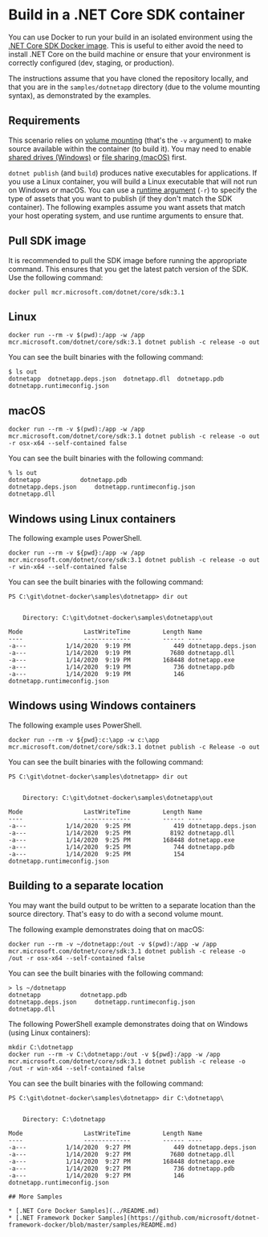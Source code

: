 # Build in a .NET Core SDK container

You can use Docker to run your build in an isolated environment using the [.NET Core SDK Docker image](https://hub.docker.com/_/microsoft-dotnet-core-sdk/). This is useful to either avoid the need to install .NET Core on the build machine or ensure that your environment is correctly configured (dev, staging, or production).

The instructions assume that you have cloned the repository locally, and that you are in the `samples/dotnetapp` directory (due to the volume mounting syntax), as demonstrated by the examples.

## Requirements

This scenario relies on [volume mounting](https://docs.docker.com/engine/admin/volumes/volumes/) (that's the `-v` argument) to make source available within the container (to build it). You may need to enable [shared drives (Windows)](https://docs.docker.com/docker-for-windows/#shared-drives) or [file sharing (macOS)](https://docs.docker.com/docker-for-mac/#file-sharing) first.

`dotnet publish` (and `build`) produces native executables for applications. If you use a Linux container, you will build a Linux executable that will not run on Windows or macOS. You can use a [runtime argument](https://docs.microsoft.com/en-us/dotnet/core/rid-catalog) (`-r`) to specify the type of assets that you want to publish (if they don't match the SDK container). The following examples assume you want assets that match your host operating system, and use runtime arguments to ensure that.

## Pull SDK image

It is recommended to pull the SDK image before running the appropriate command. This ensures that you get the latest patch version of the SDK. Use the following command:

```console
docker pull mcr.microsoft.com/dotnet/core/sdk:3.1
```

## Linux

```console
docker run --rm -v $(pwd):/app -w /app mcr.microsoft.com/dotnet/core/sdk:3.1 dotnet publish -c release -o out
```

You can see the built binaries with the following command:

```console
$ ls out
dotnetapp  dotnetapp.deps.json  dotnetapp.dll  dotnetapp.pdb  dotnetapp.runtimeconfig.json
```

## macOS

```console
docker run --rm -v $(pwd):/app -w /app mcr.microsoft.com/dotnet/core/sdk:3.1 dotnet publish -c release -o out -r osx-x64 --self-contained false
```

You can see the built binaries with the following command:

```console
% ls out
dotnetapp			dotnetapp.pdb
dotnetapp.deps.json		dotnetapp.runtimeconfig.json
dotnetapp.dll
```

## Windows using Linux containers

The following example uses PowerShell.

```console
docker run --rm -v ${pwd}:/app -w /app mcr.microsoft.com/dotnet/core/sdk:3.1 dotnet publish -c release -o out -r win-x64 --self-contained false
```

You can see the built binaries with the following command:

```console
PS C:\git\dotnet-docker\samples\dotnetapp> dir out


    Directory: C:\git\dotnet-docker\samples\dotnetapp\out

Mode                 LastWriteTime         Length Name
----                 -------------         ------ ----
-a---           1/14/2020  9:19 PM            449 dotnetapp.deps.json
-a---           1/14/2020  9:19 PM           7680 dotnetapp.dll
-a---           1/14/2020  9:19 PM         168448 dotnetapp.exe
-a---           1/14/2020  9:19 PM            736 dotnetapp.pdb
-a---           1/14/2020  9:19 PM            146 dotnetapp.runtimeconfig.json
```

## Windows using Windows containers

The following example uses PowerShell.

```console
docker run --rm -v ${pwd}:c:\app -w c:\app mcr.microsoft.com/dotnet/core/sdk:3.1 dotnet publish -c Release -o out
```

You can see the built binaries with the following command:

```console
PS C:\git\dotnet-docker\samples\dotnetapp> dir out


    Directory: C:\git\dotnet-docker\samples\dotnetapp\out

Mode                 LastWriteTime         Length Name
----                 -------------         ------ ----
-a---           1/14/2020  9:25 PM            419 dotnetapp.deps.json
-a---           1/14/2020  9:25 PM           8192 dotnetapp.dll
-a---           1/14/2020  9:25 PM         168448 dotnetapp.exe
-a---           1/14/2020  9:25 PM            744 dotnetapp.pdb
-a---           1/14/2020  9:25 PM            154 dotnetapp.runtimeconfig.json
```

## Building to a separate location

You may want the build output to be written to a separate location than the source directory. That's easy to do with a second volume mount.

The following example demonstrates doing that on macOS:

```console
docker run --rm -v ~/dotnetapp:/out -v $(pwd):/app -w /app mcr.microsoft.com/dotnet/core/sdk:3.1 dotnet publish -c release -o /out -r osx-x64 --self-contained false
```

You can see the built binaries with the following command:

```console
> ls ~/dotnetapp
dotnetapp			dotnetapp.pdb
dotnetapp.deps.json		dotnetapp.runtimeconfig.json
dotnetapp.dll
```

The following PowerShell example demonstrates doing that on Windows (using Linux containers):

```console
mkdir C:\dotnetapp
docker run --rm -v C:\dotnetapp:/out -v ${pwd}:/app -w /app mcr.microsoft.com/dotnet/core/sdk:3.1 dotnet publish -c release -o /out -r win-x64 --self-contained false
```

You can see the built binaries with the following command:

```console
PS C:\git\dotnet-docker\samples\dotnetapp> dir C:\dotnetapp\


    Directory: C:\dotnetapp

Mode                 LastWriteTime         Length Name
----                 -------------         ------ ----
-a---           1/14/2020  9:27 PM            449 dotnetapp.deps.json
-a---           1/14/2020  9:27 PM           7680 dotnetapp.dll
-a---           1/14/2020  9:27 PM         168448 dotnetapp.exe
-a---           1/14/2020  9:27 PM            736 dotnetapp.pdb
-a---           1/14/2020  9:27 PM            146 dotnetapp.runtimeconfig.json

## More Samples

* [.NET Core Docker Samples](../README.md)
* [.NET Framework Docker Samples](https://github.com/microsoft/dotnet-framework-docker/blob/master/samples/README.md)
